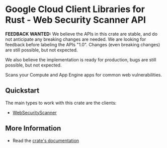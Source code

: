 # Google Cloud Client Libraries for Rust - Web Security Scanner API

<!-- Code generated by sidekick. DO NOT EDIT. -->

**FEEDBACK WANTED:** We believe the APIs in this crate are stable, and
do not anticipate any breaking changes are needed. We are looking for
feedback before labeling the APIs "1.0". Changes (even breaking changes)
are still possible, but not expected.

We also believe the implementation is ready for production, bugs are
still possible, but not expected.

Scans your Compute and App Engine apps for common web vulnerabilities.

## Quickstart

The main types to work with this crate are the clients:

- [WebSecurityScanner]

## More Information

- Read the [crate's documentation](https://docs.rs/google-cloud-websecurityscanner-v1/latest/google-cloud-websecurityscanner-v1)

[WebSecurityScanner]: https://docs.rs/google-cloud-websecurityscanner-v1/latest/google_cloud_websecurityscanner_v1/client/struct.WebSecurityScanner.html
